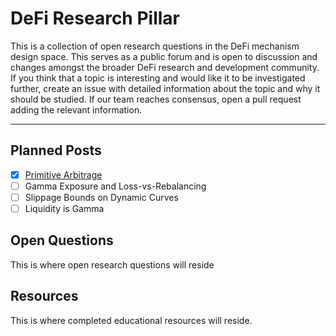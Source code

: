 # DeFi Research Pillar

This is a collection of open research questions in the DeFi mechanism design space. This serves as a public forum and is open to discussion and changes amongst the broader DeFi research and development community. If you think that a topic is interesting and would like it to be investigated further, create an issue with detailed information about the topic and why it should be studied. If our team  reaches consensus, open a pull request adding the relevant information. 

---

## Planned Posts

- [x] [Primitive Arbitrage](https://primitivernd.substack.com/p/primitive-arbitrage)
- [ ] Gamma Exposure and Loss-vs-Rebalancing 
- [ ] Slippage Bounds on Dynamic Curves
- [ ] Liquidity is Gamma

## Open Questions
This is where open research questions will reside


## Resources
This is where completed educational resources will reside. 

